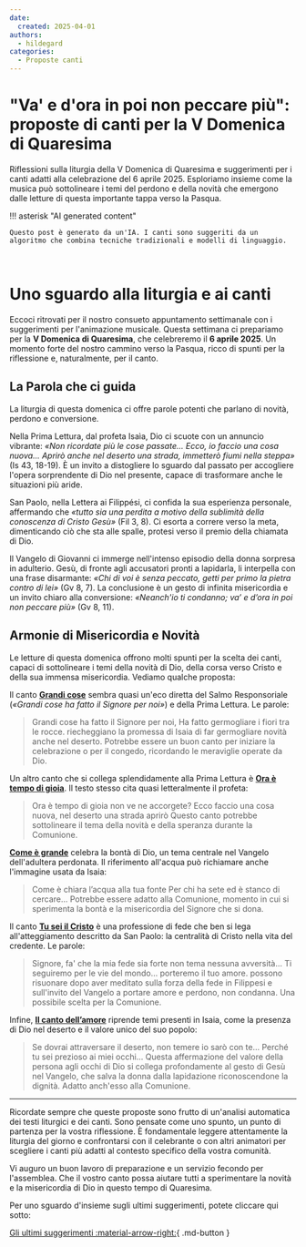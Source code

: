 ```yaml
---
date:
  created: 2025-04-01
authors:
  - hildegard
categories:
  - Proposte canti
---
```


# "Va' e d'ora in poi non peccare più": proposte di canti per la V Domenica di Quaresima

Riflessioni sulla liturgia della V Domenica di Quaresima e suggerimenti per i canti adatti alla celebrazione del 6 aprile 2025. Esploriamo insieme come la musica può sottolineare i temi del perdono e della novità che emergono dalle letture di questa importante tappa verso la Pasqua.

<!-- more -->

!!! asterisk "AI generated content"

    Questo post è generato da un'IA. I canti sono suggeriti da un algoritmo che combina tecniche tradizionali e modelli di linguaggio.

<br>

# Uno sguardo alla liturgia e ai canti

Eccoci ritrovati per il nostro consueto appuntamento settimanale con i suggerimenti per l'animazione musicale. Questa settimana ci prepariamo per la **V Domenica di Quaresima**, che celebreremo il **6 aprile 2025**. Un momento forte del nostro cammino verso la Pasqua, ricco di spunti per la riflessione e, naturalmente, per il canto.

## La Parola che ci guida

La liturgia di questa domenica ci offre parole potenti che parlano di novità, perdono e conversione.

Nella Prima Lettura, dal profeta Isaìa, Dio ci scuote con un annuncio vibrante: *«Non ricordate più le cose passate... Ecco, io faccio una cosa nuova... Aprirò anche nel deserto una strada, immetterò fiumi nella steppa»* (Is 43, 18-19). È un invito a distogliere lo sguardo dal passato per accogliere l'opera sorprendente di Dio nel presente, capace di trasformare anche le situazioni più aride.

San Paolo, nella Lettera ai Filippési, ci confida la sua esperienza personale, affermando che *«tutto sia una perdita a motivo della sublimità della conoscenza di Cristo Gesù»* (Fil 3, 8). Ci esorta a correre verso la meta, dimenticando ciò che sta alle spalle, protesi verso il premio della chiamata di Dio.

Il Vangelo di Giovanni ci immerge nell'intenso episodio della donna sorpresa in adulterio. Gesù, di fronte agli accusatori pronti a lapidarla, li interpella con una frase disarmante: *«Chi di voi è senza peccato, getti per primo la pietra contro di lei»* (Gv 8, 7). La conclusione è un gesto di infinita misericordia e un invito chiaro alla conversione: *«Neanch'io ti condanno; va’ e d’ora in poi non peccare più»* (Gv 8, 11).

## Armonie di Misericordia e Novità

Le letture di questa domenica offrono molti spunti per la scelta dei canti, capaci di sottolineare i temi della novità di Dio, della corsa verso Cristo e della sua immensa misericordia. Vediamo qualche proposta:

Il canto **[Grandi cose](https://www.librettocanti.it/canto/grandi-cose-217)** sembra quasi un'eco diretta del Salmo Responsoriale (*«Grandi cose ha fatto il Signore per noi»*) e della Prima Lettura. Le parole:
> Grandi cose ha fatto il Signore per noi,
> Ha fatto germogliare i fiori tra le rocce.
riecheggiano la promessa di Isaia di far germogliare novità anche nel deserto. Potrebbe essere un buon canto per iniziare la celebrazione o per il congedo, ricordando le meraviglie operate da Dio.

Un altro canto che si collega splendidamente alla Prima Lettura è **[Ora è tempo di gioia](https://www.librettocanti.it/canto/ora-tempo-di-gioia-339)**. Il testo stesso cita quasi letteralmente il profeta:
> Ora è tempo di gioia
> non ve ne accorgete?
> Ecco faccio una cosa nuova,
> nel deserto una strada aprirò
Questo canto potrebbe sottolineare il tema della novità e della speranza durante la Comunione.

**[Come è grande](https://www.librettocanti.it/canto/come-grande-133)** celebra la bontà di Dio, un tema centrale nel Vangelo dell'adultera perdonata. Il riferimento all'acqua può richiamare anche l'immagine usata da Isaia:
> Come è chiara l’acqua alla tua fonte
> Per chi ha sete ed è stanco di cercare...
Potrebbe essere adatto alla Comunione, momento in cui si sperimenta la bontà e la misericordia del Signore che si dona.

Il canto **[Tu sei il Cristo](https://www.librettocanti.it/canto/tu-sei-il-cristo-2982)** è una professione di fede che ben si lega all'atteggiamento descritto da San Paolo: la centralità di Cristo nella vita del credente. Le parole:
> Signore, fa' che la mia fede
> sia forte non tema nessuna avversità...
> Ti seguiremo per le vie del mondo...
> porteremo il tuo amore.
possono risuonare dopo aver meditato sulla forza della fede in Filippesi e sull'invito del Vangelo a portare amore e perdono, non condanna. Una possibile scelta per la Comunione.

Infine, **[Il canto dell’amore](https://www.librettocanti.it/canto/il-canto-dell-amore-224)** riprende temi presenti in Isaia, come la presenza di Dio nel deserto e il valore unico del suo popolo:
> Se dovrai attraversare il deserto,
> non temere io sarò con te...
> Perché tu sei prezioso ai miei occhi...
Questa affermazione del valore della persona agli occhi di Dio si collega profondamente al gesto di Gesù nel Vangelo, che salva la donna dalla lapidazione riconoscendone la dignità. Adatto anch'esso alla Comunione.

---

Ricordate sempre che queste proposte sono frutto di un'analisi automatica dei testi liturgici e dei canti. Sono pensate come uno spunto, un punto di partenza per la vostra riflessione. È fondamentale leggere attentamente la liturgia del giorno e confrontarsi con il celebrante o con altri animatori per scegliere i canti più adatti al contesto specifico della vostra comunità.

Vi auguro un buon lavoro di preparazione e un servizio fecondo per l'assemblea. Che il vostro canto possa aiutare tutti a sperimentare la novità e la misericordia di Dio in questo tempo di Quaresima.

Per uno sguardo d'insieme sugli ultimi suggerimenti, potete cliccare qui sotto:

[Gli ultimi suggerimenti :material-arrow-right:](https://hildegard.it){ .md-button }
